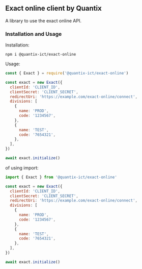 ## Exact online client by Quantix

A library to use the exact online API.

### Installation and Usage

Installation:

```console
npm i @quantix-ict/exact-online
```

Usage:

```javascript
const { Exact } = require('@quantix-ict/exact-online')

const exact = new Exact({
  clientId: 'CLIENT_ID',
  clientSecret: 'CLIENT_SECRET',
  redirectUri: 'https://example.com/exact-online/connect',
  divisions: [
    {
      name: 'PROD',
      code: '1234567',
    },
    {
      name: 'TEST',
      code: '7654321',
    },
  ],
})

await exact.initialize()
```

of using import:

```javascript
import { Exact } from '@quantix-ict/exact-online'

const exact = new Exact({
  clientId: 'CLIENT_ID',
  clientSecret: 'CLIENT_SECRET',
  redirectUri: 'https://example.com/exact-online/connect',
  divisions: [
    {
      name: 'PROD',
      code: '1234567',
    },
    {
      name: 'TEST',
      code: '7654321',
    },
  ],
})

await exact.initialize()
```
